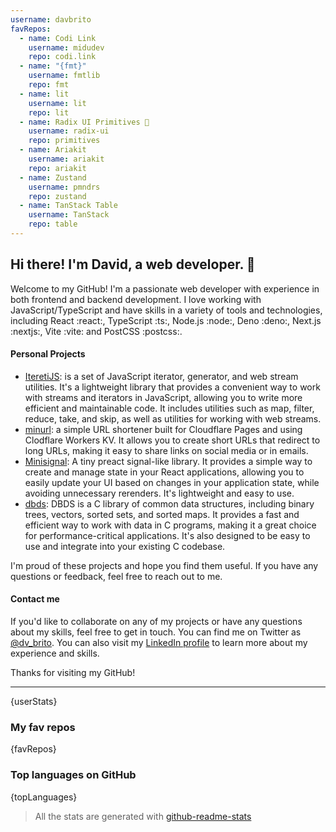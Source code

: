 ```yaml
---
username: davbrito
favRepos:
  - name: Codi Link
    username: midudev
    repo: codi.link
  - name: "{fmt}"
    username: fmtlib
    repo: fmt
  - name: lit
    username: lit
    repo: lit
  - name: Radix UI Primitives 💖
    username: radix-ui
    repo: primitives
  - name: Ariakit
    username: ariakit
    repo: ariakit
  - name: Zustand
    username: pmndrs
    repo: zustand
  - name: TanStack Table
    username: TanStack
    repo: table
---
```


<!--
**davbrito/davbrito** is a ✨ _special_ ✨ repository because its \`README.md\` (this file) appears on your GitHub profile.

Here are some ideas to get you started:

- 🔭 I’m currently working on ...
- 🌱 I’m currently learning ...
- 👯 I’m looking to collaborate on ...
- 🤔 I’m looking for help with ...
- 💬 Ask me about ...
- 📫 How to reach me: ...
- 😄 Pronouns: ...
- ⚡ Fun fact: ...
-->

## Hi there! I'm David, a web developer. 👋

Welcome to my GitHub! I'm a passionate web developer with experience in both frontend and backend development. I love working with JavaScript/TypeScript and have skills in a variety of tools and technologies, including React :react:, TypeScript :ts:, Node.js :node:, Deno :deno:, Next.js :nextjs:, Vite :vite: and PostCSS :postcss:.

#### Personal Projects

- [IteretiJS](https://github.com/davbrito/iteretijs): is a set of JavaScript iterator, generator, and web stream utilities. It's a lightweight library that provides a convenient way to work with streams and iterators in JavaScript, allowing you to write more efficient and maintainable code. It includes utilities such as map, filter, reduce, take, and skip, as well as utilities for working with web streams.
- [minurl](https://github.com/davbrito/minurl): a simple URL shortener built for Cloudflare Pages and using Clodflare Workers KV. It allows you to create short URLs that redirect to long URLs, making it easy to share links on social media or in emails.
- [Minisignal](https://github.com/davbrito/minisignal): A tiny preact signal-like library. It provides a simple way to create and manage state in your React applications, allowing you to easily update your UI based on changes in your application state, while avoiding unnecessary rerenders. It's lightweight and easy to use.
- [dbds](https://github.com/davbrito/dbds): DBDS is a C library of common data structures, including binary trees, vectors, sorted sets, and sorted maps. It provides a fast and efficient way to work with data in C programs, making it a great choice for performance-critical applications. It's also designed to be easy to use and integrate into your existing C codebase.

I'm proud of these projects and hope you find them useful. If you have any questions or feedback, feel free to reach out to me.

#### Contact me

If you'd like to collaborate on any of my projects or have any questions about my skills, feel free to get in touch. You can find me on Twitter as [@dv_brito](https://twitter.com/dv_brito). You can also visit my [LinkedIn profile](https://www.linkedin.com/in/dv-brito/) to learn more about my experience and skills.

Thanks for visiting my GitHub!

---

{userStats}

### My fav repos

{favRepos}

### Top languages on GitHub

{topLanguages}

> All the stats are generated with
> [github-readme-stats](https://github.com/anuraghazra/github-readme-stats)
